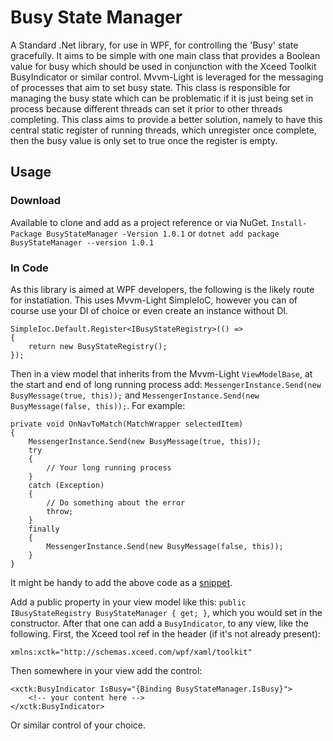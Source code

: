 # Busy State Manager

A Standard .Net library, for use in WPF, for controlling the 'Busy' state gracefully. It aims to be simple with one main class that provides a Boolean value for busy which should be used in conjunction with the Xceed Toolkit BusyIndicator or  similar control. Mvvm-Light is leveraged for the messaging of processes that aim to set busy state. This class is responsible for managing the busy state which can be problematic if it is just being set in process because different threads can set it prior to other threads  completing. This class aims to provide a better solution, namely to have this central static register of running threads, which  unregister once complete, then the busy value is only set to  true once the register is empty.

## Usage

### Download
Available to clone and add as a project reference or via NuGet.
`Install-Package BusyStateManager -Version 1.0.1` or `dotnet add package BusyStateManager --version 1.0.1`

### In Code
As this library is aimed at WPF developers, the following is the likely route for instatiation. This uses Mvvm-Light SimpleIoC, however you can of course use your DI of choice or even create an instance without DI.
```
SimpleIoc.Default.Register<IBusyStateRegistry>(() => 
{
    return new BusyStateRegistry();
});
```
Then in a view model that inherits from the Mvvm-Light `ViewModelBase`, at the start and end of long running process add:
`MessengerInstance.Send(new BusyMessage(true, this));` and `MessengerInstance.Send(new BusyMessage(false, this));`. For example:
```
private void OnNavToMatch(MatchWrapper selectedItem)
{
    MessengerInstance.Send(new BusyMessage(true, this));
    try
    {
        // Your long running process
    }
    catch (Exception)
    {
        // Do something about the error
        throw;
    }
    finally
    {
        MessengerInstance.Send(new BusyMessage(false, this));
    }
}
```
It might be handy to add the above code as a [snippet](https://docs.microsoft.com/en-us/visualstudio/ide/code-snippets?view=vs-2017).

Add a public property in your view model like this: `public IBusyStateRegistry BusyStateManager { get; }`, which you would set in the constructor. After that one can add a `BusyIndicator`, to any view, like the following. First, the Xceed tool ref in the header (if it's not already present):
```
xmlns:xctk="http://schemas.xceed.com/wpf/xaml/toolkit"
```
Then somewhere in your view add the control:
```
<xctk:BusyIndicator IsBusy="{Binding BusyStateManager.IsBusy}">
    <!-- your content here -->
</xctk:BusyIndicator>
```

Or similar control of your choice.

